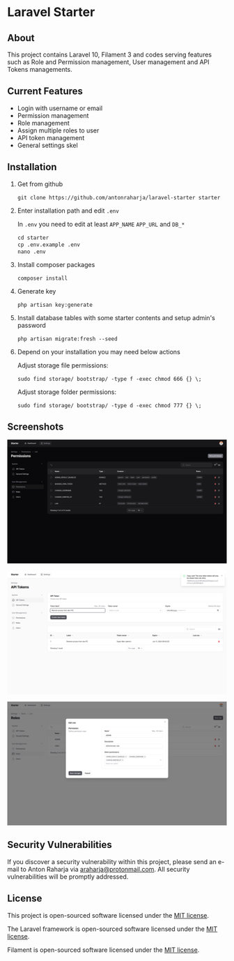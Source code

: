 # Laravel Starter

## About

This project contains Laravel 10, Filament 3 and codes serving features such as Role and Permission management, User management and API Tokens managements.

## Current Features

- Login with username or email
- Permission management
- Role management
- Assign multiple roles to user
- API token management
- General settings skel

## Installation

1. Get from github
   ```
   git clone https://github.com/antonraharja/laravel-starter starter
   ```

2. Enter installation path and edit `.env`
   
   In `.env` you need to edit at least `APP_NAME` `APP_URL` and `DB_*`
   ```
   cd starter
   cp .env.example .env
   nano .env
   ```

3. Install composer packages
   ```
   composer install
   ```

4. Generate key
   ```
   php artisan key:generate
   ```

5. Install database tables with some starter contents and setup admin's password
   ```
   php artisan migrate:fresh --seed
   ```

6. Depend on your installation you may need below actions

   Adjust storage file permissions:
   ```
   sudo find storage/ bootstrap/ -type f -exec chmod 666 {} \;
   ```

   Adjust storage folder permissions:
   ```
   sudo find storage/ bootstrap/ -type d -exec chmod 777 {} \;
   ```

## Screenshots

![Permission List](contribs/screenshots/1_permission_list_dark.png?raw=1 "Permission List")

![Create API Token](contribs/screenshots/3_api_token_create.png?raw=1 "Creare API Token")

![Edit Role](contribs/screenshots/2_role_edit.png?raw=1 "Edit Role")

## Security Vulnerabilities

If you discover a security vulnerability within this project, please send an e-mail to Anton Raharja via [araharja@protonmail.com](mailto:araharja@protonmail.com). All security vulnerabilities will be promptly addressed.

## License

This project is open-sourced software licensed under the [MIT license](https://github.com/antonraharja/laravel-starter/blob/master/LICENSE).

The Laravel framework is open-sourced software licensed under the [MIT license](https://opensource.org/licenses/MIT).

Filament is open-sourced software licensed under the [MIT license](https://github.com/filamentphp/filament/blob/3.x/LICENSE.md).
